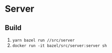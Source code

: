 # Server

## Build

1. `yarn bazel run //src/server`
1. `docker run -it bazel/src/server:server sh`
